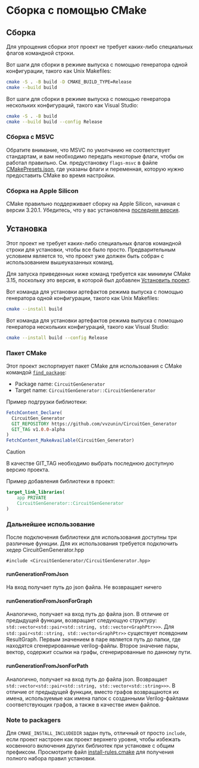 # Сборка с помощью CMake

## Сборка

Для упрощения сборки этот проект не требует каких-либо специальных флагов командной строки.

Вот шаги для сборки в режиме выпуска с помощью генератора одной конфигурации, такого как Unix Makefiles:

```sh
cmake -S . -B build -D CMAKE_BUILD_TYPE=Release
cmake --build build
```

Вот шаги для сборки в режиме выпуска с помощью генератора нескольких конфигураций, такого как Visual Studio:

```sh
cmake -S . -B build
cmake --build build --config Release
```

### Сборка с MSVC

Обратите внимание, что MSVC по умолчанию не соответствует стандартам, и вам необходимо передать некоторые флаги, чтобы он работал правильно. См. предустановку `flags-msvc` в файле [CMakePresets.json](CMakePresets.json), где указаны флаги и переменная, которую нужно предоставить CMake во время настройки.

### Сборка на Apple Silicon

CMake правильно поддерживает сборку на Apple Silicon, начиная с версии 3.20.1. Убедитесь, что у вас установлена [последняя версия][1].

## Установка

Этот проект не требует каких-либо специальных флагов командной строки для установки, чтобы все было просто. Предварительным условием является то, что проект уже должен быть собран с использованием вышеуказанных команд.

Для запуска приведенных ниже команд требуется как минимум CMake 3.15, поскольку это версия, в которой был добавлен [Установить проект][2].

Вот команда для установки артефактов режима выпуска с помощью генератора одной конфигурации, такого как Unix Makefiles:

```sh
cmake --install build
```

Вот команда для установки артефактов режима выпуска с помощью генератора нескольких конфигураций, такого как Visual Studio:

```sh
cmake --install build --config Release
```

### Пакет CMake

Этот проект экспортирует пакет CMake для использования с CMake командой [`find_package`][3]:

* Package name: `CircuitGenGenerator`
* Target name: `CircuitGenGenerator::CircuitGenGenerator`

Пример подгрузки библиотеки:
```cmake
FetchContent_Declare(
  CircuitGen_Generator
  GIT_REPOSITORY https://github.com/vvzunin/CircuitGen_Generator
  GIT_TAG v1.0.0-alpha
)
FetchContent_MakeAvailable(CircuitGen_Generator)
```

> [!CAUTION]
> В качестве GIT_TAG необходимо выбрать последнюю доступную версию проекта.


Пример добавления библиотеки в проект:
```cmake
target_link_libraries(
    app PRIVATE
    CircuitGenGenerator::CircuitGenGenerator
)
```

### Дальнейшее использование
После подключения библиотеки для использования доступны три различные функции. Для их использования требуется подключить хедер CircuitGenGenerator.hpp

```
#include <CircuitGenGenerator/CircuitGenGenerator.hpp>
```

#### runGenerationFromJson
На вход получает путь до json файла. Не возвращает ничего
#### runGenerationFromJsonForGraph
Аналогично, получает на вход путь до файла json. В отличие от предыдущей функции, возвращает следующую структуру:
`std::vector<std::pair<std::string, std::vector<GraphPtr>>>`. Для `std::pair<std::string, std::vector<GraphPtr>>` существует псевдоним ResultGraph. 
Первым значением в паре является путь до папки, где находятся сгенерированные verilog-файлы. Второе значение пары, вектор, содержит ссылки на графы, сгенерированные по данному пути.
#### runGenerationFromJsonForPath
Аналогично, получает на вход путь до файла json. Возвращает `std::vector<std::pair<std::string, std::vector<std::string>>>`. В отличие от предыдущей функции, вместо графов возвращаются их имена, используемые как имена папок с созданными Verilog-файлами соответствующих графов, а также в качестве имен файлов. 

### Note to packagers

Для `CMAKE_INSTALL_INCLUDEDIR` задан путь, отличный от просто `include`, если проект настроен как проект верхнего уровня, чтобы избежать косвенного включения других библиотек при установке с общим префиксом. Просмотрите файл [install-rules.cmake](cmake/install-rules.cmake) для получения полного набора правил установки.

[1]: https://cmake.org/download/
[2]: https://cmake.org/cmake/help/latest/manual/cmake.1.html#install-a-project
[3]: https://cmake.org/cmake/help/latest/command/find_package.html
